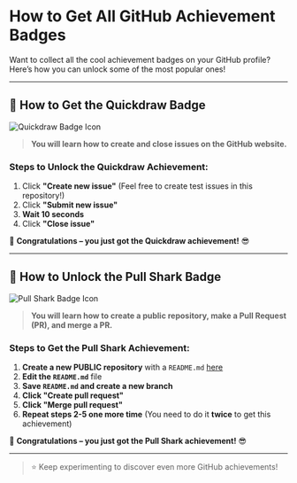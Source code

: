 # How to Get All GitHub Achievement Badges

Want to collect all the cool achievement badges on your GitHub profile? Here’s how you can unlock some of the most popular ones!

---

## 🏅 How to Get the **Quickdraw** Badge

![Quickdraw Badge Icon](https://github.githubassets.com/images/modules/profile/achievements/quickdraw-default.png)

> **You will learn how to create and close issues on the GitHub website.**

### **Steps to Unlock the Quickdraw Achievement:**
1. Click **"Create new issue"** (Feel free to create test issues in this repository!)
2. Click **"Submit new issue"**
3. **Wait 10 seconds**
4. Click **"Close issue"**

🎉 **Congratulations – you just got the Quickdraw achievement!** 😎

---

## 🦈 How to Unlock the **Pull Shark** Badge

![Pull Shark Badge Icon](https://github.githubassets.com/images/modules/profile/achievements/pull-shark-default.png)

> **You will learn how to create a public repository, make a Pull Request (PR), and merge a PR.**

### **Steps to Get the Pull Shark Achievement:**

1. **Create a new PUBLIC repository** with a `README.md` [here](https://github.com/new)
2. **Edit the `README.md`** file
3. **Save `README.md` and create a new branch**
4. **Click "Create pull request"**
5. **Click "Merge pull request"**
6. **Repeat steps 2-5 one more time** (You need to do it **twice** to get this achievement)

🎉 **Congratulations – you just got the Pull Shark achievement!** 😎

---

> ⭐️ Keep experimenting to discover even more GitHub achievements!

